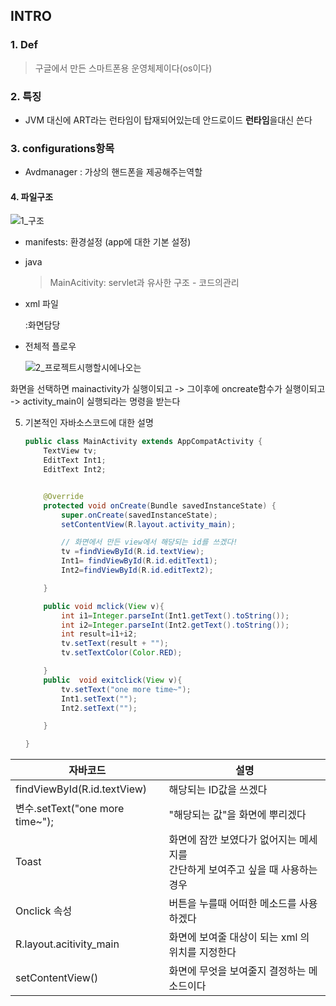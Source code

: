 ## INTRO

### 1. Def

>구글에서 만든 스마트폰용 운영체제이다(os이다)

### 2. 특징

- JVM 대신에 ART라는 런타임이 탑재되어있는데 안드로이드 **런타임**을대신 쓴다

### 3. configurations항목



- Avdmanager : 가상의 핸드폰을 제공해주는역할

#### 4. 파일구조

![1_구조](https://user-images.githubusercontent.com/52269210/73337859-9f2a8100-42b8-11ea-94c0-b5988cb2a73a.JPG)

- manifests: 환경설정 (app에 대한 기본 설정)

- java

  > MainAcitivity: servlet과 유사한 구조 - 코드의관리

- xml 파일 

  :화면담당

- 전체적 플로우

  ![2_프로젝트시행할시에나오는](https://user-images.githubusercontent.com/52269210/73337860-9f2a8100-42b8-11ea-8092-9146b398674c.JPG)

화면을 선택하면 mainactivity가 실행이되고 -> 그이후에 oncreate함수가 실행이되고 -> activity_main이 실행되라는 명령을 받는다





5. 기본적인 자바소스코드에 대한 설명

   ```java
   public class MainActivity extends AppCompatActivity {
       TextView tv;
       EditText Int1;
       EditText Int2;
   
   
       @Override
       protected void onCreate(Bundle savedInstanceState) {
           super.onCreate(savedInstanceState);
           setContentView(R.layout.activity_main);
   
           // 화면에서 만든 view에서 해당되는 id를 쓰겠다! 
           tv =findViewById(R.id.textView);
           Int1= findViewById(R.id.editText1);
           Int2=findViewById(R.id.editText2);
   
       }
   
       public void mclick(View v){
           int i1=Integer.parseInt(Int1.getText().toString());
           int i2=Integer.parseInt(Int2.getText().toString());
           int result=i1+i2;
           tv.setText(result + "");
           tv.setTextColor(Color.RED);
   
       }
       public  void exitclick(View v){
           tv.setText("one more time~");
           Int1.setText("");
           Int2.setText("");
   
       }
   
   }
   
   ```

   

| 자바코드                        | 설명                                                         |
| ------------------------------- | ------------------------------------------------------------ |
| findViewById(R.id.textView)     | 해당되는 ID값을 쓰겠다                                       |
| 변수.setText("one more time~"); | "해당되는 값"을 화면에 뿌리겠다                              |
| Toast                           | 화면에 잠깐 보였다가 없어지는 메세지를<br />간단하게 보여주고 싶을 때 사용하는 경우 |
| Onclick 속성                    | 버튼을 누를때 어떠한 메소드를 사용하겠다                     |
| R.layout.acitivity_main         | 화면에 보여줄 대상이 되는 xml 의 위치를 지정한다             |
| setContentView()                | 화면에 무엇을 보여줄지 결정하는 메소드이다                   |

